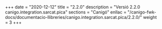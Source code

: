 +++
date        = "2020-12-12"
title       = "2.2.0"
description = "Versió 2.2.0 canigo.integration.sarcat.pica"
sections    = "Canigó"
enllac		= "/canigo-fwk-docs/documentacio-llibreries/canigo.integration.sarcat.pica/2.2.0/"
weight		= 3
+++
